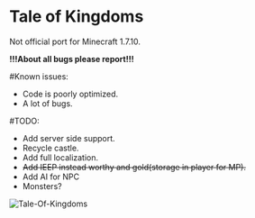 # Tale of Kingdoms
Not official port for Minecraft 1.7.10.

**!!!About all bugs please report!!!**

#Known issues:
* Code is poorly optimized.
* A lot of bugs.

#TODO:
* Add server side support.
* Recycle castle.
* Add full localization.
* ~~Add IEEP instead worthy and gold(storage in player for MP).~~
* Add AI for NPC
* Monsters?

![Tale-Of-Kingdoms](https://s8.hostingkartinok.com/uploads/images/2017/11/4f31a96b7c8374570b0391474f67de3d.png)